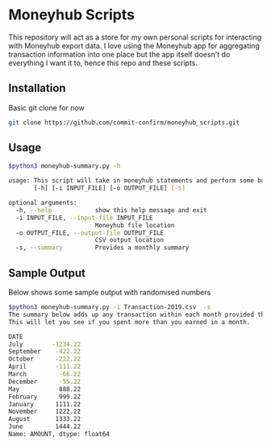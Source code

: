 # Moneyhub Scripts

This repository will act as a store for my own personal scripts for interacting with Moneyhub export data. I love using the Moneyhub app for aggregating transaction information into one place but the app itself doesn't do everything I want it to, hence this repo and these scripts.


## Installation

Basic git clone for now
```bash
git clone https://github.com/commit-confirm/moneyhub_scripts.git
```

## Usage

```bash
$python3 moneyhub-summary.py -h     

usage: This script will take in moneyhub statements and perform some basic analysis.
       [-h] [-i INPUT_FILE] [-o OUTPUT_FILE] [-s]

optional arguments:
  -h, --help            show this help message and exit
  -i INPUT_FILE, --input-file INPUT_FILE
                        Moneyhub file location
  -o OUTPUT_FILE, --output-file OUTPUT_FILE
                        CSV output location
  -s, --summary         Provides a monthly summary
```

## Sample Output
Below shows some sample output with randomised numbers

```bash
$python3 moneyhub-summary.py -i Transaction-2019.csv  -s
The summary below adds up any transaction within each month provided they are not "transfers".
This will let you see if you spent more than you earned in a month. 

DATE
July        -1234.22
September    -422.22
October      -222.22
April        -111.22
March         -66.22
December      -55.22
May           888.22
February      999.22
January      1111.22
November     1222.22
August       1333.22
June         1444.22
Name: AMOUNT, dtype: float64
```